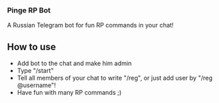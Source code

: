 ### Pinge RP Bot
A Russian Telegram bot for fun RP commands in your chat!
## How to use
- Add bot to the chat and make him admin
- Type "/start"
- Tell all members of your chat to write "/reg", or just add user by "/reg @username"!
- Have fun with many RP commands ;)
